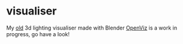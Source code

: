# visualiser
My <ins>old</ins> 3d lighting visualiser made with Blender
[OpenViz](https://github.com/jaddison06/openviz) is a work in progress, go have a look!
